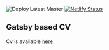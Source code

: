 ![Deploy Latest Master](https://github.com/EugeneDraitsev/cv/workflows/Check%20Latest%20Master/badge.svg)
[![Netlify Status](https://api.netlify.com/api/v1/badges/5b255e6a-f024-4fe2-8cda-c36ee332dc93/deploy-status)](https://app.netlify.com/sites/eugene-draitsev/deploys)

## Gatsby based CV

Cv is available [here](https://eugene-draitsev.netlify.com/)
